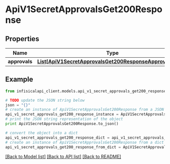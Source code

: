 # ApiV1SecretApprovalsGet200Response


## Properties
Name | Type | Description | Notes
------------ | ------------- | ------------- | -------------
**approvals** | [**List[ApiV1SecretApprovalsGet200ResponseApprovalsInner]**](ApiV1SecretApprovalsGet200ResponseApprovalsInner.md) |  | 

## Example

```python
from infisicalapi_client.models.api_v1_secret_approvals_get200_response import ApiV1SecretApprovalsGet200Response

# TODO update the JSON string below
json = "{}"
# create an instance of ApiV1SecretApprovalsGet200Response from a JSON string
api_v1_secret_approvals_get200_response_instance = ApiV1SecretApprovalsGet200Response.from_json(json)
# print the JSON string representation of the object
print ApiV1SecretApprovalsGet200Response.to_json()

# convert the object into a dict
api_v1_secret_approvals_get200_response_dict = api_v1_secret_approvals_get200_response_instance.to_dict()
# create an instance of ApiV1SecretApprovalsGet200Response from a dict
api_v1_secret_approvals_get200_response_from_dict = ApiV1SecretApprovalsGet200Response.from_dict(api_v1_secret_approvals_get200_response_dict)
```
[[Back to Model list]](../README.md#documentation-for-models) [[Back to API list]](../README.md#documentation-for-api-endpoints) [[Back to README]](../README.md)


